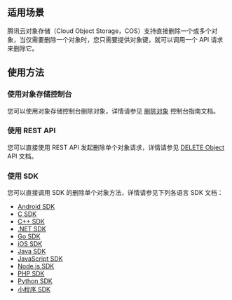 ## 适用场景

腾讯云对象存储（Cloud Object Storage，COS）支持直接删除一个或多个对象，当仅需要删除一个对象时，您只需要提供对象键，就可以调用一个 API 请求来删除它。

## 使用方法

### 使用对象存储控制台

您可以使用对象存储控制台删除对象，详情请参见 [删除对象](https://intl.cloud.tencent.com/document/product/436/13323) 控制台指南文档。

### 使用 REST API

您可以直接使用 REST API 发起删除单个对象请求，详情请参见 [DELETE Object](https://intl.cloud.tencent.com/document/product/436/7743) API 文档。

### 使用 SDK

您可以直接调用 SDK 的删除单个对象方法，详情请参见下列各语言 SDK 文档：

- [Android SDK](https://intl.cloud.tencent.com/document/product/436/37677#.E5.88.A0.E9.99.A4.E5.8D.95.E4.B8.AA.E5.AF.B9.E8.B1.A1)
- [C SDK](https://intl.cloud.tencent.com/document/product/436/31518#.E5.88.A0.E9.99.A4.E5.8D.95.E4.B8.AA.E5.AF.B9.E8.B1.A1)
- [C++ SDK](https://intl.cloud.tencent.com/document/product/436/31522#.E5.88.A0.E9.99.A4.E5.8D.95.E4.B8.AA.E5.AF.B9.E8.B1.A1)
- [.NET SDK](https://intl.cloud.tencent.com/document/product/436/38065#.E5.88.A0.E9.99.A4.E5.8D.95.E4.B8.AA.E5.AF.B9.E8.B1.A1)
- [Go SDK](https://intl.cloud.tencent.com/document/product/436/31526#.E5.88.A0.E9.99.A4.E5.8D.95.E4.B8.AA.E5.AF.B9.E8.B1.A1)
- [iOS SDK](https://intl.cloud.tencent.com/document/product/436/37686#.E5.88.A0.E9.99.A4.E5.AF.B9.E8.B1.A1)
- [Java SDK](https://intl.cloud.tencent.com/document/product/436/31534#.E5.88.A0.E9.99.A4.E5.AF.B9.E8.B1.A1)
- [JavaScript SDK](https://intl.cloud.tencent.com/document/product/436/31538#.E5.88.A0.E9.99.A4.E5.8D.95.E4.B8.AA.E5.AF.B9.E8.B1.A1)
- [Node.js SDK](https://intl.cloud.tencent.com/document/product/436/31710#.E5.88.A0.E9.99.A4.E5.8D.95.E4.B8.AA.E5.AF.B9.E8.B1.A1)
- [PHP SDK](https://intl.cloud.tencent.com/document/product/436/31542#.E5.88.A0.E9.99.A4.E5.8D.95.E4.B8.AA.E5.AF.B9.E8.B1.A1)
- [Python SDK](https://intl.cloud.tencent.com/document/product/436/31546#.E5.88.A0.E9.99.A4.E5.8D.95.E4.B8.AA.E5.AF.B9.E8.B1.A1)
- [小程序 SDK](https://intl.cloud.tencent.com/document/product/436/30609#.E5.88.A0.E9.99.A4.E5.AF.B9.E8.B1.A1)

